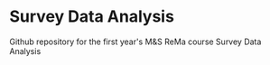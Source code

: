 # Survey Data Analysis
Github repository for the first year's M&amp;S ReMa course Survey Data Analysis
